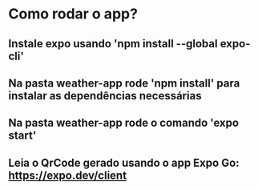 # Como rodar o app?

## Instale expo usando 'npm install --global expo-cli'

## Na pasta weather-app rode 'npm install' para instalar as dependências necessárias

## Na pasta weather-app rode o comando 'expo start'

## Leia o QrCode gerado usando o app Expo Go: https://expo.dev/client